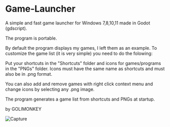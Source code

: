 # Game-Launcher
A simple and fast game launcher for Windows 7,8,10,11 made in Godot (gdscript).

The program is portable.

By default the program displays my games, I left them as an example.
To customize the game list (it is very simple) you need to do the folowing:

Put your shortcuts in the "Shortcuts" folder and icons for games/programs in the "PNGs" folder.
Icons must have the same name as shortcuts and must also be in .png format.

You can also add and remove games with right click context menu and change icons by selecting any .png image.

The program generates a game list from shortcuts and PNGs at startup.



by GOLIMONKEY

![Capture](https://user-images.githubusercontent.com/71722655/161393525-a299032e-5312-4a60-a9dd-a0f7bd8c47ad.PNG)


